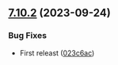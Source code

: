 ## [7.10.2](https://github.com/oblakhost/whmcs-stubs/compare/v7.10.1...v7.10.2) (2023-09-24)


### Bug Fixes

* First releast ([023c6ac](https://github.com/oblakhost/whmcs-stubs/commit/023c6ac33007a8100d260f65954ed325674f866b))

